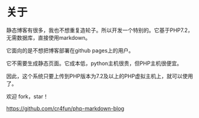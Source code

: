 # 关于

静态博客有很多，我也不想重复造轮子。所以开发一个特别的。它基于PHP7.2，无需数据库，直接使用markdown。

它面向的是不想把博客部署在github pages上的用户。

它不需要生成静态页面。它成本低，python主机很贵，但PHP主机很便宜。

因此，这个系统只要上传到PHP版本为7.2及以上的PHP虚拟主机上，就可以使用了。

欢迎 fork，star！

https://github.com/cr4fun/php-markdown-blog

